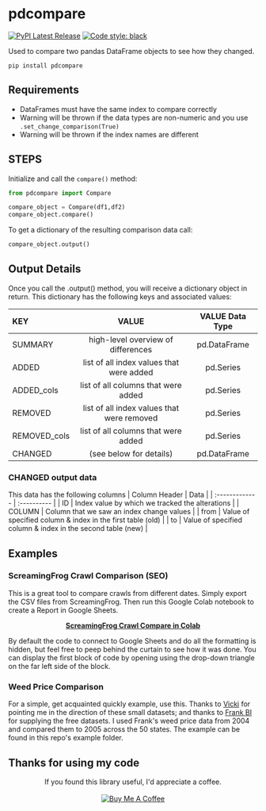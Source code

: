 # pdcompare

[![PyPI Latest Release](https://img.shields.io/pypi/v/pdcompare.svg)](https://pypi.org/project/pdcompare/)
[![Code style: black](https://img.shields.io/badge/code%20style-black-000000.svg)](https://github.com/psf/black)

Used to compare two pandas DataFrame objects to see how they changed.

```
pip install pdcompare
```
## Requirements
- DataFrames must have the same index to compare correctly
- Warning will be thrown if the data types are non-numeric and you use `.set_change_comparison(True)` 
- Warning will be thrown if the index names are different

## STEPS

Initialize and call the ```compare()``` method:
```py
from pdcompare import Compare

compare_object = Compare(df1,df2)
compare_object.compare()
```

To get a dictionary of the resulting comparison data call:
```py
compare_object.output()
```
## Output Details

Once you call the .output() method, you will receive a dictionary object in return. This dictionary has the following keys and associated values:
  
| KEY       | VALUE     | VALUE Data Type | 
| :------------- | :----------: | :----------: | 
|  SUMMARY | high-level overview of differences   | pd.DataFrame | 
| ADDED   | list of all index values that were added | pd.Series |
| ADDED_cols   | list of all columns that were added | pd.Series |
| REMOVED   | list of all index values that were removed | pd.Series |
| REMOVED_cols  | list of all columns that were added | pd.Series |
| CHANGED   | (see below for details) | pd.DataFrame |

### CHANGED output data
This data has the following columns
| Column Header | Data | 
| :------------- | :---------- |
| ID | Index value by which we tracked the alterations |
| COLUMN | Column that we saw an index change values |
| from | Value of specified column & index in the first table (old) |
| to | Value of specified column & index in the second table (new) |


## Examples
### ScreamingFrog Crawl Comparison (SEO)
This is a great tool to compare crawls from different dates. Simply export the CSV files from ScreamingFrog. Then run this Google Colab notebook to create a Report in Google Sheets. 
<p align="center">
  <a href=https://colab.research.google.com/drive/11QKyGo5xjw7RF9KnZbiP9yYNqvc9Qx6H?usp target="_blank"><b>ScreamingFrog Crawl Compare in Colab</b></a>
</p>
By default the code to connect to Google Sheets and do all the formatting is hidden, but feel free to peep behind the curtain to see how it was done. You can display the first block of code by opening using the drop-down triangle on the far left side of the block. 


### Weed Price Comparison
For a simple, get acquainted quickly example, use this. Thanks to <a href=https://veekaybee.github.io/2018/07/23/small-datasets/ target="_blank">Vicki</a> for pointing me in the direction of these small datasets; and thanks to <a href=https://github.com/frankbi/price-of-weed target="_blank">Frank BI</a> for supplying the free datasets. I used Frank's weed price data from 2004 and compared them to 2005 across the 50 states. The example can be found in this repo's example folder.

## Thanks for using my code
<p align="center">
If you found this library useful, I'd appreciate a coffee. 
<br>
<br>
<a href="https://www.buymeacoffee.com/jaceiverson" target="_blank"><img src="https://www.buymeacoffee.com/assets/img/custom_images/orange_img.png" alt="Buy Me A Coffee" style="height: auto !important;width: auto !important;" ></a>
</p>

